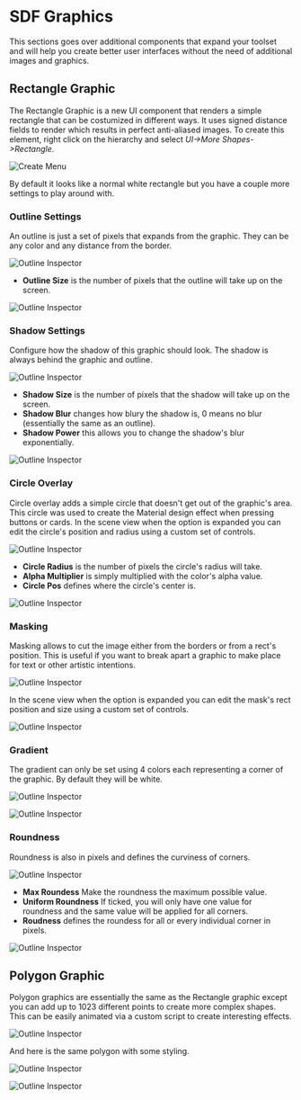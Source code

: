 # SDF Graphics

This sections goes over additional components that expand your toolset and will help you create better user interfaces without the need of additional images and graphics.

## Rectangle Graphic

The Rectangle Graphic is a new UI component that renders a simple rectangle that can be costumized in different ways.
It uses signed distance fields to render which results in perfect anti-aliased images.
To create this element, right click on the hierarchy and select *UI->More Shapes->Rectangle*.

![Create Menu](images/NewRectangle.png)

By default it looks like a normal white rectangle but you have a couple more settings to play around with.

### Outline Settings

An outline is just a set of pixels that expands from the graphic.
They can be any color and any distance from the border.

![Outline Inspector](images/Rectangle/Outline.png)

- **Outline Size** is the number of pixels that the outline will take up on the screen.

![Outline Inspector](images/Rectangle/OutlineResult.png)

### Shadow Settings

Configure how the shadow of this graphic should look.
The shadow is always behind the graphic and outline.

![Outline Inspector](images/Rectangle/Shadow.png)

- **Shadow Size** is the number of pixels that the shadow will take up on the screen.
- **Shadow Blur** changes how blury the shadow is, 0 means no blur (essentially the same as an outline).
- **Shadow Power** this allows you to change the shadow's blur exponentially.

![Outline Inspector](images/Rectangle/ShadowResult.png)

### Circle Overlay

Circle overlay adds a simple circle that doesn't get out of the graphic's area.
This circle was used to create the Material design effect when pressing buttons or cards.
In the scene view when the option is expanded you can edit the circle's position and radius using a custom set of controls.

![Outline Inspector](images/Rectangle/Circle.png)

- **Circle Radius** is the number of pixels the circle's radius will take.
- **Alpha Multiplier** is simply multiplied with the color's alpha value.
- **Circle Pos** defines where the circle's center is.

![Outline Inspector](images/Rectangle/CircleResult.png)

### Masking

Masking allows to cut the image either from the borders or from a rect's position.
This is useful if you want to break apart a graphic to make place for text or other artistic intentions.

![Outline Inspector](images/Rectangle/Mask.png)

In the scene view when the option is expanded you can edit the mask's rect position and size using a custom set of controls.

![Outline Inspector](images/Rectangle/MaskResult.png)

### Gradient

The gradient can only be set using 4 colors each representing a corner of the graphic.
By default they will be white.

![Outline Inspector](images/Rectangle/Gradient.png)

![Outline Inspector](images/Rectangle/GradientResult.png)

### Roundness

Roundness is also in pixels and defines the curviness of corners.

![Outline Inspector](images/Rectangle/Roundness.png)

- **Max Roundess** Make the roundness the maximum possible value.
- **Uniform Roundness** If ticked, you will only have one value for roundness and the same value will be applied for all corners.
- **Roudness** defines the roundess for all or every individual corner in pixels.

![Outline Inspector](images/Rectangle/RoundnessResults.png)

## Polygon Graphic

Polygon graphics are essentially the same as the Rectangle graphic except you can add up to 1023 different points to create more complex shapes. This can be easily animated via a custom script to create interesting effects.

![Outline Inspector](images/Polygon/Polygon.png)

And here is the same polygon with some styling.

![Outline Inspector](images/Polygon/PolygonTransformed.png)

![Outline Inspector](images/Polygon/PolygonVS.png)
